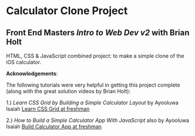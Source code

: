 # Calculator Clone Project

## Front End Masters _Intro to Web Dev v2_ with Brian Holt

HTML, CSS & JavaScript combined project: to make a simple clone of the iOS calculator.

**Acknowledgements**:

The following tutorials were very helpful in getting this project complete (along with the great solution videos by Brian Holt):

1.) _Learn CSS Grid by Building a Simple Calculator Layout_ by Ayooluwa Isaiah
[Learn CSS Grid at freshman](https://freshman.tech/css-grid-calculator/)

2.) _How to Build a Simple Calculator App With JavaScript_ also by Ayooluwa Isaiah
[Build Calculator App at freshman](https://freshman.tech/calculator/#inputting-a-decimal-point)
